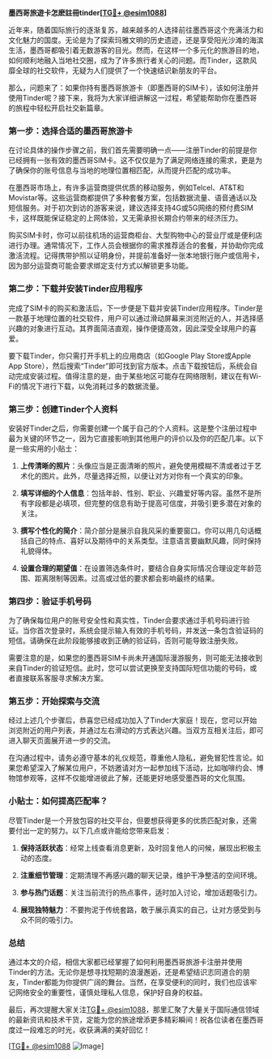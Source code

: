 **墨西哥旅遊卡怎麽註冊tinder[[TG💪+ @esim1088](https://t.me/s/esim1088)]**

近年来，随着国际旅行的逐渐复苏，越来越多的人选择前往墨西哥这个充满活力和文化魅力的国度。无论是为了探索玛雅文明的历史遗迹，还是享受阳光沙滩的海滨生活，墨西哥都吸引着无数游客的目光。然而，在这样一个多元化的旅游目的地，如何顺利地融入当地社交圈，成为了许多旅行者关心的问题。而Tinder，这款风靡全球的社交软件，无疑为人们提供了一个快速结识新朋友的平台。

那么，问题来了：如果你持有墨西哥旅游卡（即墨西哥的SIM卡），该如何注册并使用Tinder呢？接下来，我将为大家详细讲解这一过程，希望能帮助你在墨西哥的旅程中轻松开启社交新篇章。

### 第一步：选择合适的墨西哥旅游卡

在讨论具体的操作步骤之前，我们首先需要明确一点——注册Tinder的前提是你已经拥有一张有效的墨西哥SIM卡。这不仅仅是为了满足网络连接的需求，更是为了确保你的账号信息与当地的地理位置相匹配，从而提升匹配的成功率。

在墨西哥市场上，有许多运营商提供优质的移动服务，例如Telcel、AT&T和Movistar等。这些运营商都提供了多种套餐方案，包括数据流量、语音通话以及短信服务。对于初次到访的游客来说，建议选择支持4G或5G网络的预付费SIM卡，这样既能保证稳定的上网体验，又无需承担长期合约带来的经济压力。

购买SIM卡时，你可以前往机场的运营商柜台、大型购物中心的营业厅或是便利店进行办理。通常情况下，工作人员会根据你的需求推荐适合的套餐，并协助你完成激活流程。记得携带护照以证明身份，并提前准备好一张本地银行账户或信用卡，因为部分运营商可能会要求绑定支付方式以解锁更多功能。

### 第二步：下载并安装Tinder应用程序

完成了SIM卡的购买和激活后，下一步便是下载并安装Tinder应用程序。Tinder是一款基于地理位置的社交软件，用户可以通过滑动屏幕来浏览附近的人，并选择感兴趣的对象进行互动。其界面简洁直观，操作便捷高效，因此深受全球用户的喜爱。

要下载Tinder，你只需打开手机上的应用商店（如Google Play Store或Apple App Store），然后搜索“Tinder”即可找到官方版本。点击下载按钮后，系统会自动完成安装过程。值得注意的是，由于某些地区可能存在网络限制，建议在有Wi-Fi的情况下进行下载，以免消耗过多的数据流量。

### 第三步：创建Tinder个人资料

安装好Tinder之后，你需要创建一个属于自己的个人资料。这是整个注册过程中最为关键的环节之一，因为它直接影响到其他用户的评价以及你的匹配几率。以下是一些实用的小贴士：

1. **上传清晰的照片**：头像应当是正面清晰的照片，避免使用模糊不清或者过于艺术化的图片。此外，尽量选择近照，以便让对方对你有一个真实的印象。
   
2. **填写详细的个人信息**：包括年龄、性别、职业、兴趣爱好等内容。虽然不是所有字段都是必填项，但完整的信息有助于提高可信度，并吸引更多潜在对象的关注。

3. **撰写个性化的简介**：简介部分是展示自我风采的重要窗口。你可以用几句话概括自己的特点、喜好以及期待中的关系类型。注意语言要幽默风趣，同时保持礼貌得体。

4. **设置合理的期望值**：在设置筛选条件时，要结合自身实际情况合理设定年龄范围、距离限制等因素。过高或过低的要求都会影响最终的结果。

### 第四步：验证手机号码

为了确保每位用户的账号安全性和真实性，Tinder会要求通过手机号码进行验证。当你首次登录时，系统会提示输入有效的手机号码，并发送一条包含验证码的短信。请确保在此阶段能够接收到正确的验证码，否则可能导致注册失败。

需要注意的是，如果您的墨西哥SIM卡尚未开通国际漫游服务，则可能无法接收到来自Tinder的验证短信。此时，您可以尝试更换至支持国际短信功能的号码，或者直接联系客服寻求解决方案。

### 第五步：开始探索与交流

经过上述几个步骤后，恭喜您已经成功加入了Tinder大家庭！现在，您可以开始浏览附近的用户列表，并通过左右滑动的方式表达兴趣。当双方互相关注后，即可进入聊天页面展开进一步的交流。

在沟通过程中，请务必遵守基本的礼仪规范，尊重他人隐私，避免冒犯性言论。如果您希望深入了解某位用户，不妨邀请对方一起参加线下活动，比如咖啡约会、博物馆参观等，这样不仅能增进彼此了解，还能更好地感受墨西哥的文化氛围。

### 小贴士：如何提高匹配率？

尽管Tinder是一个开放包容的社交平台，但要想获得更多的优质匹配对象，还需要付出一定的努力。以下几点或许能给您带来启发：

1. **保持活跃状态**：经常上线查看消息更新，及时回复他人的问候，展现出积极主动的态度。
   
2. **注重细节管理**：定期清理不再感兴趣的聊天记录，维护干净整洁的空间环境。
   
3. **参与热门话题**：关注当前流行的热点事件，适时加入讨论，增加话题吸引力。
   
4. **展现独特魅力**：不要拘泥于传统套路，敢于展示真实的自己，让对方感受到与众不同的吸引力。

### 总结

通过本文的介绍，相信大家都已经掌握了如何利用墨西哥旅游卡注册并使用Tinder的方法。无论你是想寻找短期的浪漫邂逅，还是希望结识志同道合的朋友，Tinder都能为你提供广阔的舞台。当然，在享受便利的同时，我们也应该牢记网络安全的重要性，谨慎处理私人信息，保护好自身的权益。

最后，再次提醒大家关注[TG💪+ @esim1088](https://t.me/s/esim1088)，那里汇聚了大量关于国际通信领域的最新资讯和技术干货，定能为您的旅途增添更多精彩瞬间！祝各位读者在墨西哥度过一段难忘的时光，收获满满的美好回忆！

[[TG💪+ @esim1088](https://t.me/s/esim1088) ![Image](https://i.postimg.cc/4NQfJmqS/Snipaste-2025-05-13-00-14-12.png)]